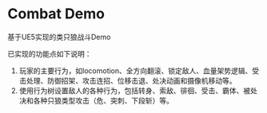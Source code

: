 # Combat Demo
基于UE5实现的类只狼战斗Demo

已实现的功能点如下说明：
1. 玩家的主要行为，如locomotion、全方向翻滚、锁定敌人、血量架势逻辑、受击处理、防御招架、攻击连招、位移击退、处决动画和摄像机移动等。
2. 使用行为树设置敌人的各种行为，包括转身、索敌、徘徊、受击、霸体、被处决和各种只狼类型攻击（危、突刺、下段斩）等。